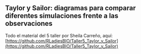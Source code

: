 
## Taylor y Sailor: diagramas para comparar diferentes simulaciones frente a las observaciones

Todo el material del 5 taller por Sheila Carreño, aquí: [https://github.com/RLadiesBIO/Taller5_Taylor_y_Sailor](https://github.com/RLadiesBIO/Taller5_Taylor_y_Sailor)
